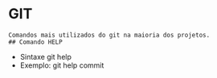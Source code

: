 # GIT
	Comandos mais utilizados do git na maioria dos projetos.
	## Comando HELP
* Sintaxe
git help <algum comando do git>
* Exemplo:
git help commit
